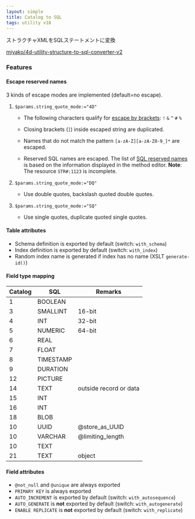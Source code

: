 ```yaml
---
layout: simple
title: Catalog to SQL
tags: utility v18
---
```


ストラクチャXMLをSQLステートメントに変換

<!--more-->

[miyako/4d-utility-structure-to-sql-converter-v2](https://github.com/miyako/4d-utility-structure-to-sql-converter-v2/)

### Features

#### Escape reserved names

3 kinds of escape modes are implemented (default=no escape).

1. ``$params.string_quote_mode:="4D"``

    * The following characters qualify for [escape by brackets](https://doc.4d.com/4Dv18/4D/18/sql-name.300-4650712.en.html): ``!`` ``&`` ``^`` ``#`` ``%``

    * Closing brackets (``]``) inside escaped string are duplicated.

    * Names that do not match the pattern ``[a-zA-Z][a-zA-Z0-9_]*`` are escaped.

    * Reserved SQL names are escaped. The list of [SQL reserved names](https://github.com/miyako/4d-utility-structure-to-sql-converter-v2/blob/master/structure-to-sql-converter-v2.4dbase/Resources/sql.json) is based on the information displayed in the method editor. **Note**: The resource ``STR#:1123`` is incomplete.

2. ``$params.string_quote_mode:="DQ"``

    * Use double quotes, backslash quoted double quotes.

3. ``$params.string_quote_mode:="SQ"``

    * Use single quotes, duplicate quoted single quotes.

#### Table attributes

* Schema definition is exported by default (switch: ``with_schema``) 
* Index definition is exported by default (switch: ``with_index``) 
* Random index name is generated if index has no name (XSLT ``generate-id()``)

#### Field type mapping

Catalog|SQL|Remarks
------------|------|----
1 | BOOLEAN| 
3 | SMALLINT| 16-bit
4 | INT| 32-bit
5 | NUMERIC| 64-bit
6 | REAL| 
7 | FLOAT| 
8 | TIMESTAMP| 
9 | DURATION| 
12 | PICTURE| 
14 | TEXT| outside record or data
15 | INT| 
16 | INT| 
18 | BLOB| 
10 | UUID| @store_as_UUID 
10 | VARCHAR| @limiting_length 
10 | TEXT| 
21 | TEXT| object 

#### Field attributes

* ``@not_null`` and ``@unique`` are always exported
* ``PRIMARY KEY`` is always exported
* ``AUTO_INCREMENT`` is exported by default (switch: ``with_autosequence``) 
* ``AUTO_GENERATE`` is **not** exported by default (switch: ``with_autogenerate``) 
* ``ENABLE REPLICATE`` is **not** exported by default (switch: ``with_replicate``) 
